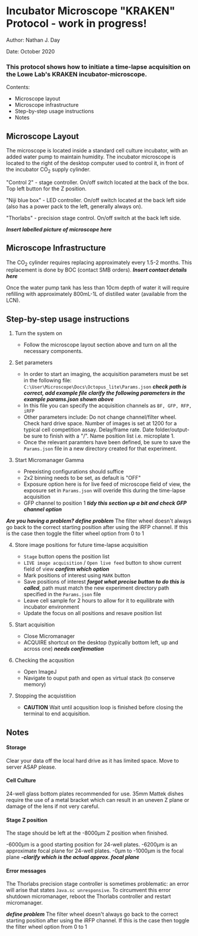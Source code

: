 # Incubator Microscope "KRAKEN" Protocol - work in progress!

Author: Nathan J. Day

Date: October 2020

### This protocol shows how to initiate a time-lapse acquisition on the Lowe Lab's KRAKEN incubator-microscope. 

Contents: 

- Microscope layout
- Microscope infrastructure 
- Step-by-step usage instructions
- Notes

## Microscope Layout

The microscope is located inside a standard cell culture incubator, with an added water pump to maintain humidity. The incubator microscope is located to the right of the desktop computer used to control it, in front of the incubator CO<sub>2</sub> supply cylinder. 

"Control 2" - stage controller. On/off switch located at the back of the box. Top left button for the Z position. 

"Niji blue box" - LED controller. On/off switch located at the back left side (also has a power pack to the left, generally always on). 

"Thorlabs" - precision stage control. On/off switch at the back left side. 

**_Insert labelled picture of microscope here_** 

## Microscope Infrastructure

The CO<sub>2</sub> cylinder requires replacing approximately every 1.5-2 months. This replacement is done by BOC (contact SMB orders). 
**_Insert contact details here_** 

Once the water pump tank has less than 10cm depth of water it will require refilling with approximately 800mL-1L of distilled water (available from the LCN).

## Step-by-step usage instructions

1. Turn the system on 

    - Follow the microscope layout section above and turn on all the necessary components. 

2. Set parameters

    - In order to start an imaging, the acquisition parameters must be set in the following file:
        `C:\User\Microscope\Docs\Octopus_lite\Params.json` **_check path is correct, add example file_**
    **_clarify the following parameters in the example params.json shown above_**
    - In this file you can specify the acquisition channels as `BF, GFP, RFP, iRFP`
    - Other parameters include: 
        Do not change channel/filter wheel. Check hard drive space. Number of images is set at 1200 for a typical cell competition assay. Delay/frame rate. Date folder/output- be sure to finish with a "/". Name position list i.e. microplate 1. 
    - Once the relevant paramters have been defined, be sure to save the `Params.json` file in a new directory created for that experiment.


3. Start Micromanager Gamma

    - Preexisting configurations should suffice
    - 2x2 binning needs to be set, as default is "OFF"
    - Exposure option here is for live feed of microscope field of view, the exposure set in `Params.json` will overide this during the time-lapse acquisition
    - GFP channel to position 1
    **_tidy this section up a bit and check GFP channel option_**
    
**_Are you having a problem? define problem_** The filter wheel doesn't always go back to the correct starting position after using the iRFP channel. If this is the case then toggle the filter wheel option from 0 to 1
    
4. Store image positions for future time-lapse acquisition

    - `Stage` button opens the position list
    - `LIVE image acquisition` / `Open live feed` button to show current field of view **_confirm which option_**
    - Mark positions of interest using `MARK` button
    - Save positions of interest **_forgot what precise button to do this is called_**, path must match the new experiment directory path specified in the `Params.json` file
    - Leave cell sample for 2 hours to allow for it to equilibrate with incubator environment
    - Update the focus on all positions and resave position list
    
5. Start acquisition

    - Close Micromanager
    - ACQUIRE shortcut on the desktop (typically bottom left, up and across one) **_needs confirmation_**
    
6. Checking the acqusition 

    - Open ImageJ
    - Navigate to ouput path and open as virtual stack (to conserve memory)
    
    
7. Stopping the acquistition 

    - **CAUTION** Wait until acqusition loop is finished before closing the terminal to end acquisition. 
    

## Notes

#### Storage

Clear your data off the local hard drive as it has limited space. Move to server ASAP please. 

#### Cell Culture 

24-well glass bottom plates recommended for use. 35mm Mattek dishes require the use of a metal bracket which can result in an uneven Z plane or damage of the lens if not very careful. 

#### Stage Z position

The stage should be left at the -8000μm Z position when finished.

-6000μm is a good starting position for 24-well plates. -6200μm is an approximate focal plane for 24-well plates. -0μm to -1000μm is the focal plane  **_-clarify which is the actual approx. focal plane_** 

#### Error messages

The Thorlabs precision stage controller is sometimes problematic: an error will arise that states `Java.sc unresponsive`. To circumvent this error shutdown micromanager, reboot the Thorlabs controller and restart micromanager.

**_define problem_** The filter wheel doesn't always go back to the correct starting position after using the iRFP channel. If this is the case then toggle the filter wheel option from 0 to 1
